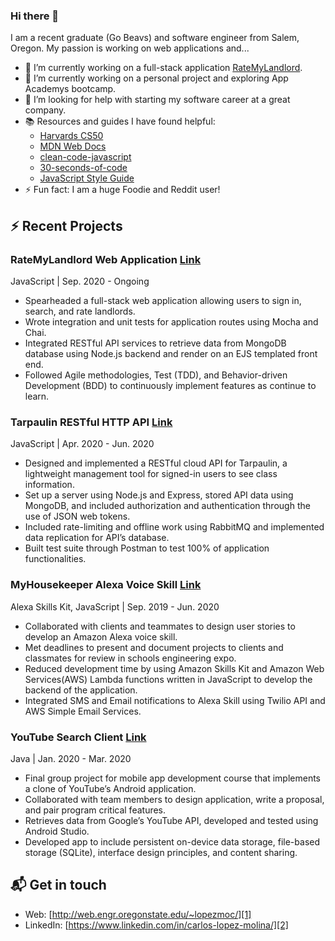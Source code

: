 ### Hi there 👋

<!--
**Carlos231/Carlos231** is a ✨ _special_ ✨ repository because its `README.md` (this file) appears on your GitHub profile.

Here are some ideas to get you started:

- 🔭 I’m currently working on ...
- 🌱 I’m currently learning ...
- 👯 I’m looking to collaborate on ...
- 🤔 I’m looking for help with ...
- 💬 Ask me about ...
- 📫 How to reach me: ...
- 😄 Pronouns: ...
- ⚡ Fun fact: ...
-->

I am a recent graduate (Go Beavs) and software engineer from Salem, Oregon. My passion is working on web applications and...

- 🔭 I’m currently working on a full-stack application [RateMyLandlord][3].
- 🌱 I’m currently working on a personal project and exploring App Academys bootcamp.
- 🤔 I’m looking for help with starting my software career at a great company.
- 📚 Resources and guides I have found helpful:
  -  [Harvards CS50][10] 
  -  [MDN Web Docs][11]
  -  [clean-code-javascript][4]
  -  [30-seconds-of-code][8]
  -  [JavaScript Style Guide][9]
- ⚡ Fun fact: I am a huge Foodie and Reddit user!

## :zap: Recent Projects

### RateMyLandlord Web Application [Link][3]
JavaScript | Sep. 2020 - Ongoing
- Spearheaded a full-stack web application allowing users to sign in, search, and
rate landlords.
- Wrote integration and unit tests for application routes using Mocha and Chai.
- Integrated RESTful API services to retrieve data from MongoDB database using
Node.js backend and render on an EJS templated front end.
- Followed Agile methodologies, Test (TDD), and Behavior-driven Development
(BDD) to continuously implement features as continue to learn.

### Tarpaulin RESTful HTTP API [Link][5]
JavaScript | Apr. 2020 - Jun. 2020
- Designed and implemented a RESTful cloud API for Tarpaulin, a lightweight management tool for signed-in users to see class information.
- Set up a server using Node.js and Express, stored API data using MongoDB, and included authorization and authentication through the use of JSON web tokens.
- Included rate-limiting and offline work using RabbitMQ and implemented data replication for API’s database.
- Built test suite through Postman to test 100% of application functionalities.

### MyHousekeeper Alexa Voice Skill [Link][6]
Alexa Skills Kit, JavaScript | Sep. 2019 - Jun. 2020
- Collaborated with clients and teammates to design user stories to develop an Amazon Alexa voice skill.
- Met deadlines to present and document projects to clients and classmates for review in schools engineering expo.
- Reduced development time by using Amazon Skills Kit and Amazon Web Services(AWS) Lambda functions written in JavaScript to develop the backend of the application.
- Integrated SMS and Email notifications to Alexa Skill using Twilio API and AWS Simple Email Services.

### YouTube Search Client [Link][7]
Java | Jan. 2020 - Mar. 2020
- Final group project for mobile app development course that implements a clone of YouTube’s Android application.
- Collaborated with team members to design application, write a proposal, and pair program critical features.
- Retrieves data from Google’s YouTube API, developed and tested using
Android Studio.
- Developed app to include persistent on-device data storage, file-based
storage (SQLite), interface design principles, and content sharing.

## 📬 Get in touch

- Web: [http://web.engr.oregonstate.edu/~lopezmoc/][1]
- LinkedIn: [https://www.linkedin.com/in/carlos-lopez-molina/][2]

[1]: http://web.engr.oregonstate.edu/~lopezmoc/
[2]: https://www.linkedin.com/in/carlos-lopez-molina/
[3]: https://github.com/Carlos231/rate-my-landlord-web-app
[4]: https://github.com/ryanmcdermott/clean-code-javascript
[5]: https://github.com/Carlos231/CS493-Final-Project
[6]: https://github.com/Carlos231/Airbnb-Voice-Driven-Amazon-Alexa-Application
[7]: https://github.com/Carlos231/CS-492-final-project-youtubesearchclient
[8]: https://github.com/30-seconds/30-seconds-of-code
[9]: https://github.com/airbnb/javascript
[10]: https://cs50.harvard.edu/x/2021/
[11]: https://developer.mozilla.org/en-US/

